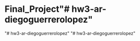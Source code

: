 # Final_Project"# hw3-ar-diegoguerrerolopez" 
"# hw3-ar-diegoguerrerolopez" 
"# hw3-ar-diegoguerrerolopez" 
